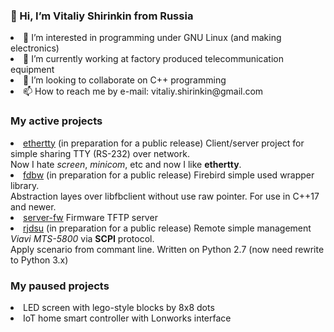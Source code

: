 <h3>👋 Hi, I’m Vitaliy Shirinkin from Russia</h3>
<p>
<li> 👀 I’m interested in programming under GNU Linux (and making electronics)<br>
<li> 🌱 I’m currently working at factory produced telecommunication equipment<br>
<li> 💞️ I’m looking to collaborate on C++ programming<br>
<li> 📫 How to reach me by e-mail: vitaliy.shirinkin@gmail.com<br>
</p>

<h3>My active projects</h3>
<p>
<li> <a href="https://github.com/shvit">ethertty</a> (in preparation for a public release) Client/server project for simple sharing TTY (RS-232) over network.<br>
Now I hate <i>screen</i>, <i>minicom</i>, etc and now I like <b>ethertty</b>.
<li> <a href="https://github.com/shvit">fdbw</a> (in preparation for a public release) Firebird simple used wrapper library.<br>
Abstraction layes over libfbclient without use raw pointer. For use in C++17 and newer.
<li> <a href="https://github.com/shvit/server-fw">server-fw</a> Firmware TFTP server
<li> <a href="https://github.com/shvit">rjdsu</a> (in preparation for a public release) Remote simple management <i>Viavi MTS-5800</i> via <b>SCPI</b> protocol.<br>
Apply scenario from commant line. Written on Python 2.7 (now need rewrite to Python 3.x)
</p>

<h3>My paused projects</h3>
<p>
<li> LED screen with lego-style blocks by 8x8 dots
<li> IoT home smart controller with Lonworks interface
</p>

<!---
shvit/shvit is a ✨ special ✨ repository because its `README.md` (this file) appears on your GitHub profile.
You can click the Preview link to take a look at your changes.
--->
